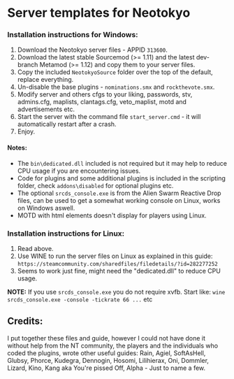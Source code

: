 # Server templates for Neotokyo  

### Installation instructions for Windows:

1. Download the Neotokyo server files - APPID `313600`.
2. Download the latest stable Sourcemod (>= 1.11) and the latest dev-branch Metamod (>= 1.12) and copy them to your server files.
3. Copy the included `NeotokyoSource` folder over the top of the default, replace everything.
4. Un-disable the base plugins - `nominations.smx` and `rockthevote.smx`.
5. Modify server and others cfgs to your liking, passwords, stv, admins.cfg, maplists, clantags.cfg, veto_maplist, motd and advertisements etc.
6. Start the server with the command file `start_server.cmd` - it will automatically restart after a crash.
7. Enjoy.

#### Notes:  

- The `bin\dedicated.dll` included is not required but it may help to reduce CPU usage if you are encountering issues.
- Code for plugins and some additional plugins is included in the scripting folder, check `addons\disabled` for optional plugins etc.
- The optional `srcds_console.exe` is from the Alien Swarm Reactive Drop files, can be used to get a somewhat working console on Linux, works on Windows aswell.
- MOTD with html elements doesn't display for players using Linux.  

### Installation instructions for Linux:   

1. Read above.
2. Use WINE to run the server files on Linux as explained in this guide:
`https://steamcommunity.com/sharedfiles/filedetails/?id=282277252`
3. Seems to work just fine, might need the "dedicated.dll" to reduce CPU usage.

**NOTE:** If you use `srcds_console.exe` you do not require xvfb. Start like: 
`wine srcds_console.exe -console -tickrate 66 ...` etc  

## Credits:   

I put together these files and guide, however I could not have done it without help from the NT community, the players and the individuals who coded the plugins, wrote other useful guides: Rain, Agiel, SoftAsHell, Glubsy, Phorce, Kudegra, Dennogin, Hosomi, Lilihierax, Oni, Dommler, Lizard, Kino, Kang aka You're pissed Off, Alpha - Just to name a few.
